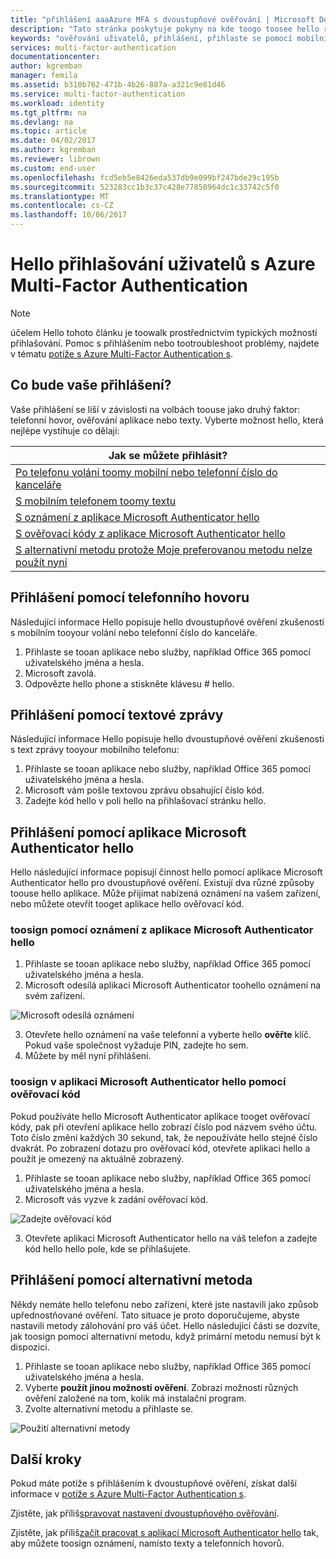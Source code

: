 ```yaml
---
title: "přihlášení aaaAzure MFA s dvoustupňové ověřování | Microsoft Docs"
description: "Tato stránka poskytuje pokyny na kde toogo toosee hello různé metody přihlašování k dispozici s Azure MFA."
keywords: "ověřování uživatelů, přihlášení, přihlaste se pomocí mobilního telefonu, přihlaste se pomocí telefonní číslo do kanceláře"
services: multi-factor-authentication
documentationcenter: 
author: kgremban
manager: femila
ms.assetid: b310b762-471b-4b26-887a-a321c9e81d46
ms.service: multi-factor-authentication
ms.workload: identity
ms.tgt_pltfrm: na
ms.devlang: na
ms.topic: article
ms.date: 04/02/2017
ms.author: kgremban
ms.reviewer: librown
ms.custom: end-user
ms.openlocfilehash: fcd5eb5e8426eda537db9e099bf247bde29c195b
ms.sourcegitcommit: 523283cc1b3c37c428e77850964dc1c33742c5f0
ms.translationtype: MT
ms.contentlocale: cs-CZ
ms.lasthandoff: 10/06/2017
---
```

# <a name="hello-sign-in-experience-with-azure-multi-factor-authentication"></a>Hello přihlašování uživatelů s Azure Multi-Factor Authentication
> [!NOTE]
> účelem Hello tohoto článku je toowalk prostřednictvím typických možností přihlašování. Pomoc s přihlášením nebo tootroubleshoot problémy, najdete v tématu [potíže s Azure Multi-Factor Authentication s](multi-factor-authentication-end-user-troubleshoot.md).

## <a name="what-will-your-sign-in-experience-be"></a>Co bude vaše přihlášení?
Vaše přihlášení se liší v závislosti na volbách toouse jako druhý faktor: telefonní hovor, ověřování aplikace nebo texty. Vyberte možnost hello, která nejlépe vystihuje co dělají:

| Jak se můžete přihlásit? | 
| --- |
| [Po telefonu volání toomy mobilní nebo telefonní číslo do kanceláře](#signing-in-with-a-phone-call) |
| [S mobilním telefonem toomy textu](#signing-in-with-a-text-message)
| [S oznámení z aplikace Microsoft Authenticator hello](#signing-in-with-the-microsoft-authenticator-app-using-notification) |
| [S ověřovací kódy z aplikace Microsoft Authenticator hello](#signing-in-with-the-microsoft-authenticator-app-using-verification-code) |
| [S alternativní metodu protože Moje preferovanou metodu nelze použít nyní](#signing-in-with-an-alternate-method) |

## <a name="signing-in-with-a-phone-call"></a>Přihlášení pomocí telefonního hovoru
Následující informace Hello popisuje hello dvoustupňové ověření zkušenosti s mobilním tooyour volání nebo telefonní číslo do kanceláře.

1. Přihlaste se tooan aplikace nebo služby, například Office 365 pomocí uživatelského jména a hesla.  
2. Microsoft zavolá.  
3. Odpovězte hello phone a stiskněte klávesu # hello.  

## <a name="signing-in-with-a-text-message"></a>Přihlášení pomocí textové zprávy
Následující informace Hello popisuje hello dvoustupňové ověření zkušenosti s text zprávy tooyour mobilního telefonu:

1. Přihlaste se tooan aplikace nebo služby, například Office 365 pomocí uživatelského jména a hesla. 
2. Microsoft vám pošle textovou zprávu obsahující číslo kód. 
3. Zadejte kód hello v poli hello na přihlašovací stránku hello. 

## <a name="signing-in-with-hello-microsoft-authenticator-app"></a>Přihlášení pomocí aplikace Microsoft Authenticator hello 
Hello následující informace popisují činnost hello pomocí aplikace Microsoft Authenticator hello pro dvoustupňové ověření. Existují dva různé způsoby toouse hello aplikace. Může přijímat nabízená oznámení na vašem zařízení, nebo můžete otevřít tooget aplikace hello ověřovací kód.

### <a name="toosign-in-with-a-notification-from-hello-microsoft-authenticator-app"></a>toosign pomocí oznámení z aplikace Microsoft Authenticator hello
1. Přihlaste se tooan aplikace nebo služby, například Office 365 pomocí uživatelského jména a hesla.
2. Microsoft odesílá aplikaci Microsoft Authenticator toohello oznámení na svém zařízení.

  ![Microsoft odesílá oznámení](./media/multi-factor-authentication-end-user-signin/notify.png)

3. Otevřete hello oznámení na vaše telefonní a vyberte hello **ověřte** klíč. Pokud vaše společnost vyžaduje PIN, zadejte ho sem.
4. Můžete by měl nyní přihlášeni.

### <a name="toosign-in-using-a-verification-code-with-hello-microsoft-authenticator-app"></a>toosign v aplikaci Microsoft Authenticator hello pomocí ověřovací kód

Pokud používáte hello Microsoft Authenticator aplikace tooget ověřovací kódy, pak při otevření aplikace hello zobrazí číslo pod názvem svého účtu. Toto číslo změní každých 30 sekund, tak, že nepoužíváte hello stejné číslo dvakrát. Po zobrazení dotazu pro ověřovací kód, otevřete aplikaci hello a použít je omezený na aktuálně zobrazený. 

1. Přihlaste se tooan aplikace nebo služby, například Office 365 pomocí uživatelského jména a hesla.
2. Microsoft vás vyzve k zadání ověřovací kód.

  ![Zadejte ověřovací kód](./media/multi-factor-authentication-end-user-signin/verify3.png)

3. Otevřete aplikaci Microsoft Authenticator hello na váš telefon a zadejte kód hello hello pole, kde se přihlašujete.

## <a name="signing-in-with-an-alternate-method"></a>Přihlášení pomocí alternativní metoda
Někdy nemáte hello telefonu nebo zařízení, které jste nastavili jako způsob upřednostňované ověření. Tato situace je proto doporučujeme, abyste nastavili metody zálohování pro váš účet. Hello následující části se dozvíte, jak toosign pomocí alternativní metodu, když primární metodu nemusí být k dispozici.

1. Přihlaste se tooan aplikace nebo služby, například Office 365 pomocí uživatelského jména a hesla.
2. Vyberte **použít jinou možností ověření**. Zobrazí možnosti různých ověření založené na tom, kolik má instalační program.
3. Zvolte alternativní metodu a přihlaste se.

  ![Použití alternativní metody](./media/multi-factor-authentication-end-user-signin/alt.png)

## <a name="next-steps"></a>Další kroky

Pokud máte potíže s přihlášením k dvoustupňové ověření, získat další informace v [potíže s Azure Multi-Factor Authentication s](multi-factor-authentication-end-user-troubleshoot.md).

Zjistěte, jak příliš[spravovat nastavení dvoustupňového ověřování](multi-factor-authentication-end-user-manage-settings.md).

Zjistěte, jak příliš[začít pracovat s aplikací Microsoft Authenticator hello](microsoft-authenticator-app-how-to.md) tak, aby můžete toosign oznámení, namísto texty a telefonních hovorů. 
